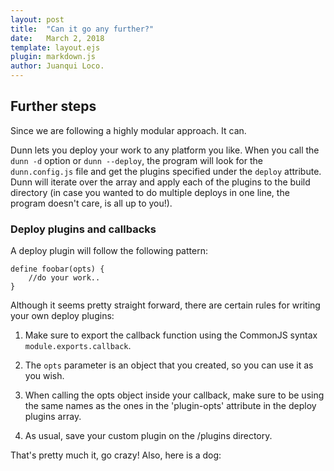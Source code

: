 ```yaml
---
layout: post
title:  "Can it go any further?"
date:   March 2, 2018
template: layout.ejs
plugin: markdown.js
author: Juanqui Loco. 
---
```


Further steps
------------

Since we are following a highly modular approach. It can.


Dunn lets you deploy your work to any platform you like. When you call the `dunn -d` option or `dunn --deploy`, the program will look for the `dunn.config.js` file and get the plugins specified under the `deploy` attribute. Dunn will iterate over the array and apply each of the plugins to the build directory (in case you wanted to do multiple deploys in one line, the program doesn't care, is all up to you!). 




### Deploy plugins and callbacks ###

A deploy plugin will follow the following pattern:

~~~
define foobar(opts) {
    //do your work..
}
~~~

Although it seems pretty straight forward, there are certain rules for writing your own deploy plugins:

 1. Make sure to export the callback function using the CommonJS syntax `module.exports.callback`.

 2. The `opts` parameter is an object that you created, so you can use it as you wish. 

 3. When calling the opts object inside your callback, make sure to be using the same names as the ones in the 'plugin-opts' attribute in the deploy plugins array.

 4. As usual, save your custom plugin on the /plugins directory.

That's pretty much it, go crazy! Also, here is a dog:
<!-- 
![much importamt](../../images/dog.jpg "Very mucho important") -->

